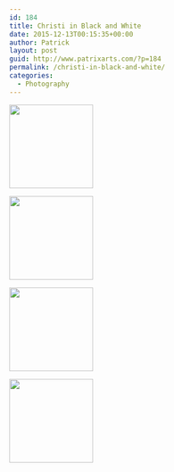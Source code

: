 ```yaml
---
id: 184
title: Christi in Black and White
date: 2015-12-13T00:15:35+00:00
author: Patrick
layout: post
guid: http://www.patrixarts.com/?p=184
permalink: /christi-in-black-and-white/
categories:
  - Photography
---
```

<div id='gallery-1' class='gallery galleryid-184 gallery-columns-4 gallery-size-thumbnail'>
  <dl class='gallery-item'>
    <dt class='gallery-icon portrait'>
      <a href='http://www.patrixarts.com/wp-content/uploads/2015/05/christi-4.jpg'><img width="150" height="150" src="http://www.patrixarts.com/wp-content/uploads/2015/05/christi-4-150x150.jpg" class="attachment-thumbnail size-thumbnail" alt="" srcset="http://www.patrixarts.com/wp-content/uploads/2015/05/christi-4-150x150.jpg 150w, http://www.patrixarts.com/wp-content/uploads/2015/05/christi-4-180x180.jpg 180w, http://www.patrixarts.com/wp-content/uploads/2015/05/christi-4-300x300.jpg 300w, http://www.patrixarts.com/wp-content/uploads/2015/05/christi-4-600x600.jpg 600w" sizes="(max-width: 150px) 100vw, 150px" /></a>
    </dt>
  </dl>
  
  <dl class='gallery-item'>
    <dt class='gallery-icon portrait'>
      <a href='http://www.patrixarts.com/wp-content/uploads/2015/05/christi-3.jpg'><img width="150" height="150" src="http://www.patrixarts.com/wp-content/uploads/2015/05/christi-3-150x150.jpg" class="attachment-thumbnail size-thumbnail" alt="" srcset="http://www.patrixarts.com/wp-content/uploads/2015/05/christi-3-150x150.jpg 150w, http://www.patrixarts.com/wp-content/uploads/2015/05/christi-3-180x180.jpg 180w, http://www.patrixarts.com/wp-content/uploads/2015/05/christi-3-300x300.jpg 300w, http://www.patrixarts.com/wp-content/uploads/2015/05/christi-3-600x600.jpg 600w" sizes="(max-width: 150px) 100vw, 150px" /></a>
    </dt>
  </dl>
  
  <dl class='gallery-item'>
    <dt class='gallery-icon portrait'>
      <a href='http://www.patrixarts.com/wp-content/uploads/2015/05/christi-1.jpg'><img width="150" height="150" src="http://www.patrixarts.com/wp-content/uploads/2015/05/christi-1-150x150.jpg" class="attachment-thumbnail size-thumbnail" alt="" srcset="http://www.patrixarts.com/wp-content/uploads/2015/05/christi-1-150x150.jpg 150w, http://www.patrixarts.com/wp-content/uploads/2015/05/christi-1-180x180.jpg 180w, http://www.patrixarts.com/wp-content/uploads/2015/05/christi-1-300x300.jpg 300w, http://www.patrixarts.com/wp-content/uploads/2015/05/christi-1-600x600.jpg 600w" sizes="(max-width: 150px) 100vw, 150px" /></a>
    </dt>
  </dl>
  
  <dl class='gallery-item'>
    <dt class='gallery-icon landscape'>
      <a href='http://www.patrixarts.com/wp-content/uploads/2015/05/christi-fun.jpg'><img width="150" height="150" src="http://www.patrixarts.com/wp-content/uploads/2015/05/christi-fun-150x150.jpg" class="attachment-thumbnail size-thumbnail" alt="" srcset="http://www.patrixarts.com/wp-content/uploads/2015/05/christi-fun-150x150.jpg 150w, http://www.patrixarts.com/wp-content/uploads/2015/05/christi-fun-180x180.jpg 180w, http://www.patrixarts.com/wp-content/uploads/2015/05/christi-fun-300x300.jpg 300w" sizes="(max-width: 150px) 100vw, 150px" /></a>
    </dt>
  </dl>
  
  <br style="clear: both" />
</div>